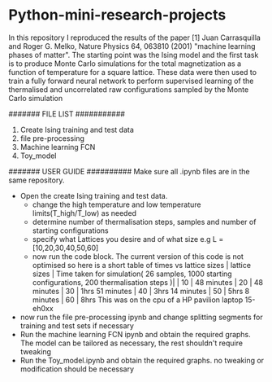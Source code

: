 # Python-mini-research-projects
In this repository I reproduced the results of the paper [1] Juan Carrasquilla and Roger G. Melko, Nature	Physics 64,	063810	(2001) "machine learning phases of matter". 
    The starting point was the Ising model and the first task is to produce Monte Carlo simulations for the
total magnetization as a function of temperature for a square lattice. These data
were then used to train a fully forward neural network to perform supervised learning of the
thermalised and uncorrelated raw configurations sampled by the Monte Carlo simulation


####### FILE LIST ###########
1. Create Ising training and test data
2. file pre-processing
3. Machine learning FCN
4. Toy_model

####### USER GUIDE ##########
Make sure all .ipynb files are in the same repository.
- Open the create Ising training and test data.
  * change the high temperature and low temperature limits(T_high/T_low) as needed
  * determine number of thermalisation steps, samples and number of starting configurations
  * specify what Lattices you desire and of what size e.g L = [10,20,30,40,50,60]
  * now run the code block. The current version of this code is not optimised so here is a short table of times vs lattice sizes
     | lattice sizes | Time taken for simulation( 26 samples, 1000 starting configurations, 200 thermalisation steps )|
     |      10       |     48 minutes
     |      20       |     48 minutes
     |      30       |     1hrs 51 minutes
     |      40       |     3hrs 14 minutes
     |      50       |     5hrs 8 minutes
     |      60       |     8hrs
     This was on the cpu of a HP pavilion laptop 15-eh0xx
- now run the file pre-processing ipynb and change splitting segments for training and test sets if necessary
- Run the machine learning FCN ipynb and obtain the required graphs. The model can be tailored as necessary, the rest shouldn't require tweaking
- Run the Toy_model.ipynb and obtain the required graphs. no tweaking or modification should be necessary
